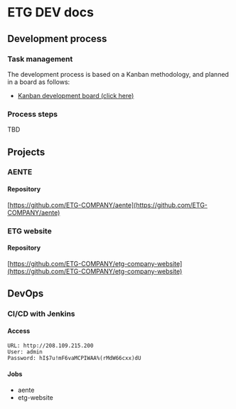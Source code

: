 # ETG DEV docs

## Development process

### Task management

The development process is based on a Kanban methodology, and planned in a board as follows:

* [Kanban development board (click here)](https://github.com/orgs/ETG-COMPANY/projects/1/views/1)

### Process steps

TBD

## Projects

### AENTE

#### Repository

[https://github.com/ETG-COMPANY/aente](https://github.com/ETG-COMPANY/aente)

### ETG website

#### Repository

[https://github.com/ETG-COMPANY/etg-company-website](https://github.com/ETG-COMPANY/etg-company-website)

## DevOps

### CI/CD with Jenkins

#### Access
```
URL: http://208.109.215.200
User: admin
Password: hI$7u!mF6vaMCPIWAA%(rMdW66cxx)dU
```

#### Jobs

* aente
* etg-website